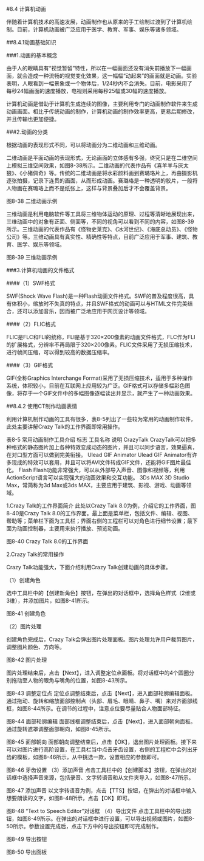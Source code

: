 #8.4 计算机动画

伴随着计算机技术的高速发展，动画制作也从原来的手工绘制过渡到了计算机绘制。目前，计算机动画被广泛应用于医学、教育、军事、娱乐等诸多领域。

##8.4.1动画基础知识

###1.动画的基本概念

由于人的眼睛具有“视觉暂留”特性，所以在一幅画面还没有消失前播放下一幅画面，就会造成一种流畅的视觉变化效果，这一幅幅“动起来”的画面就是动画。实验表明，人眼看到一幅景象或一个物体后，1/24秒内不会消失。目前，电影采用了每秒24幅画面的速度播放，电视则采用每秒25幅或30幅的速度播放。

计算机动画是借助于计算机生成连续的图像，主要利用专门的动画制作软件来生成动画画面。相比于传统动画的制作，计算机动画的制作效率更高，更易后期修改，并且传输也更加便捷。

###2.动画的分类

根据动画的表现形式不同，可以将动画分为二维动画和三维动画。

二维动画是平面动画的表现形式，无论画面的立体感有多强，终究只是在二维空间上模拟三维空间效果，如图8-38所示。二维动画的代表作品有《喜羊羊与灰太狼》、《小猪佩奇》等。传统的二维动画是将水彩颜料画到赛璐珞片上，再由摄影机逐张拍摄，记录下连贯的画面，从而形成动画。赛璐珞是一种透明的胶片，一般将人物画在赛璐珞上而不是纸张上，这样与背景叠加后才不会覆盖背景。
 
图8-38 二维动画示例

三维动画是利用电脑软件等工具将三维物体运动的原理、过程等清晰地展现出来，三维动画中的对象有正面、侧面等，不同的视角可以看到不同的内容，如图8-39所示。三维动画的代表作品有《怪物史莱克》、《冰河世纪》、《海底总动员》、《怪物公司》等。三维动画具有真实性、精确性等特点，目前广泛应用于军事、建筑、教育、医学、娱乐等领域。

  
图8-39 三维动画示例

###3.计算机动画的文件格式

####（1）SWF格式	

SWF(Shock Wave Flash)是一种Flash动画文件格式。SWF的普及程度很高，具有体积小，缩放时不失真的特点，并且SWF格式的动画可以与HTML文件完美结合，还可以添加音乐，因而被广泛地应用于网页设计等领域。

####（2）FLIC格式

FLIC是FLC和FLI的统称，FLI是基于320×200像素的动画文件格式，FLC作为FLI的扩展格式，分辨率不再局限于320×200像素。FLIC文件采用了无损压缩技术，进行帧间压缩，可以得到较高的数据压缩率。

####（3）GIF格式

GIF(全称Graphics Interchange Format)采用了无损压缩技术，适用于多种操作系统，体积较小，目前在互联网上应用较为广泛。GIF格式可以存储多幅彩色图像，将存于一个GIF文件中的多幅图像逐幅读出并显示，就产生了一种动画效果。

##8.4.2 使用CT制作动画表情

利用计算机制作动画的工具有很多，表8-5列出了一些较为常用的动画制作软件，此处主要讲解Crazy Talk的工作界面即常用操作。

表8-5 常用动画制作工具介绍
标志	工具名称	说明
 	CrazyTalk	CrazyTalk可以把多种格式的静态图片加上各种特效变成动态的图片，并且可以同步语言，效果逼真，在对口型方面可以做到完美衔接。
 	Ulead GIF Animator	Ulead GIF Animator有许多现成的特效可以套用，并且可以将AVI文件转成GIF文件，还能将GIF图片最佳化。
 	Flash	Flash功能非常强大，可以从外部导入声音、图像和视频等，利用ActionScript语言可以实现强大的动画效果和交互功能。
 	3Ds MAX	3D Studio Max，常简称为3d Max或3ds MAX，主要应用于建筑、影视、游戏、动画等领域。

1.Crazy Talk的工作界面简介
此处以Crazy Talk 8.0为例，介绍它的工作界面，图8-40是Crazy Talk 8.0的工作界面。最上面是菜单栏，包括文件、编辑、视图、帮助等；菜单栏下面为工具栏；界面右侧的工程栏可以对角色进行细节设置；最下面为动画控制器，主要用来执行播放、预览动画。
 
图8-40 Crazy Talk 8.0的工作界面

2.Crazy Talk的常用操作

Crazy Talk功能强大，下面介绍利用Crazy Talk创建动画的具体步骤。

（1）创建角色	

选中工具栏中的【创建新角色】按钮，在弹出的对话框中，选择角色样式（2维或3维），并添加图片，如图8-41所示。
  
图8-41 创建角色

（2）图片处理

创建角色完成后，Crazy Talk会弹出图片处理面板。图片处理允许用户裁剪图片，调整图片颜色、方向等。
 
图8-42 图片处理

图片处理结束后，点击【Next】，进入调整定位点面板。将对话框中的4个圆圈分别拖动至人物的眼角与嘴角的位置，如图8-43所示。
 
图8-43 调整定位点
定位点调整结束后，点击【Next】，进入面部轮廓编辑面板。通过拖动、旋转和缩放面部控制点（头部、眉毛、眼睛、鼻子、嘴）来对齐面部线框，如图8-44所示。在调节的过程中，注意点位要尽量贴合人物面部特征。
  
图8-44 面部轮廓编辑
面部线框调整结束后，点击【Next】，进入面部朝向面板。通过旋转遮罩调整面部朝向，如图8-45所示。
 
图8-45 面部朝向
面部朝向调整结束后，点击【OK】，退出图片处理面板。接下来可以对图片进行高阶设置，在工具栏当中点击牙齿设置，右侧的工程栏中会列出牙齿的模板，如图8-46所示，从中挑选一款，设置相应的参数即可。

  
图8-46 牙齿设置
（3）添加声音
点击工具栏中的【创建脚本】按钮，在弹出的对话框中选择声音来源，包括录音、文字转语音和从文件夹导入，如图8-47所示。
 
图8-47 添加声音
以文字转语音为例，点击【TTS】按钮，在弹出的对话框中输入想要朗读的文字，如图8-48所示，点击【OK】即可。
 
图8-48 “Text to Speech Editor”对话框
（4）导出文件
点击工具栏中的导出按钮，如图8-49所示。在弹出的对话框中进行设置，可以导出视频或图片，如图8-50所示。参数设置完成后，点击下方中的导出按钮即可完成制作。
 
图8-49 导出按钮
 
图8-50 导出面板
